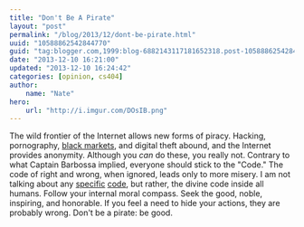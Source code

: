 ```yaml
---
title: "Don't Be A Pirate"
layout: "post"
permalink: "/blog/2013/12/dont-be-pirate.html"
uuid: "10588862542844770"
guid: "tag:blogger.com,1999:blog-6882143117181652318.post-10588862542844770"
date: "2013-12-10 16:21:00"
updated: "2013-12-10 16:24:42"
categories: [opinion, cs404]
author: 
    name: "Nate"
hero:
    url: "http://i.imgur.com/DOsIB.png"
---
```



The wild frontier of the Internet allows new forms of piracy. Hacking, pornography, [black markets](http://en.wikipedia.org/wiki/Silk_Road_(marketplace)), and digital theft abound, and the Internet provides anonymity. Although you *can* do these, you really not. Contrary to what Captain Barbossa implied, everyone should stick to the "Code." The code of right and wrong, when ignored, leads only to more misery. I am not talking about any [specific](http://www.acm.org/about/code-of-ethics) [code](http://en.wikipedia.org/wiki/Pirate_code), but rather, the divine code inside all humans. Follow your internal moral compass. Seek the good, noble, inspiring, and honorable. If you feel a need to hide your actions, they are probably wrong. Don't be a pirate: be good.

